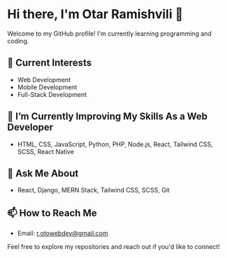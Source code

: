 # Hi there, I'm Otar Ramishvili 👋

Welcome to my GitHub profile! I'm currently learning programming and coding.

## 🔭 Current Interests

- Web Development
- Mobile Development
- Full-Stack Development

## 🌱 I’m Currently Improving My Skills As a Web Developer

- HTML, CSS, JavaScript, Python, PHP, Node.js, React, Tailwind CSS, SCSS, React Native

## 💬 Ask Me About

- React, Django, MERN Stack, Tailwind CSS, SCSS, Git

## 📫 How to Reach Me

- Email: [r.otowebdev@gmail.com](mailto:r.otowebdev@gmail.com)

Feel free to explore my repositories and reach out if you'd like to connect!
